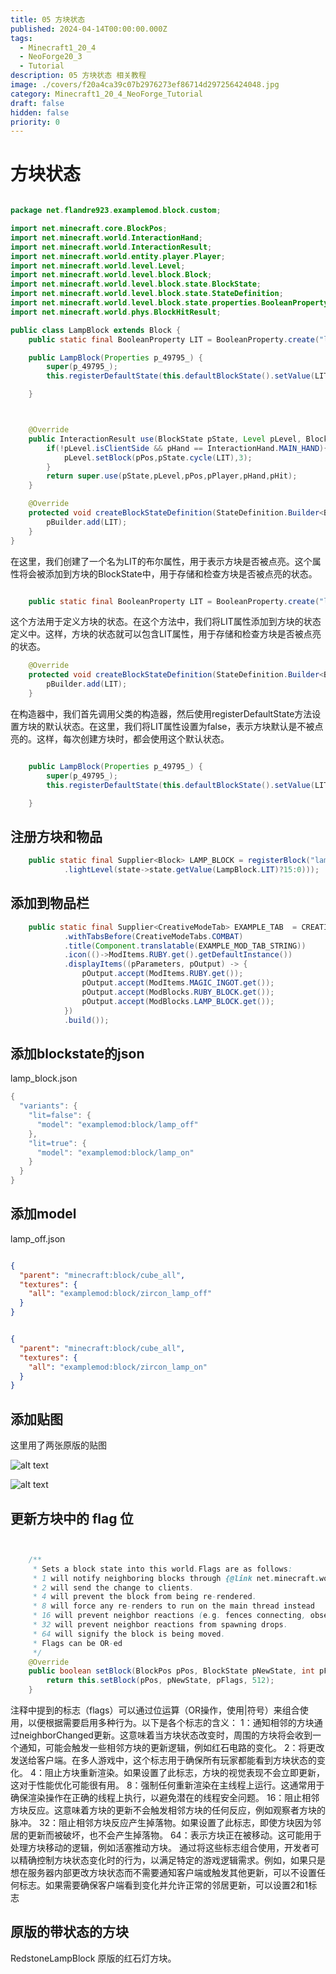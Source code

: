 ```yaml
---
title: 05 方块状态
published: 2024-04-14T00:00:00.000Z
tags:
  - Minecraft1_20_4
  - NeoForge20_3
  - Tutorial
description: 05 方块状态 相关教程
image: ./covers/f20a4ca39c07b2976273ef86714d297256424048.jpg
category: Minecraft1_20_4_NeoForge_Tutorial
draft: false
hidden: false
priority: 0
---
```

# 方块状态


```java

package net.flandre923.examplemod.block.custom;

import net.minecraft.core.BlockPos;
import net.minecraft.world.InteractionHand;
import net.minecraft.world.InteractionResult;
import net.minecraft.world.entity.player.Player;
import net.minecraft.world.level.Level;
import net.minecraft.world.level.block.Block;
import net.minecraft.world.level.block.state.BlockState;
import net.minecraft.world.level.block.state.StateDefinition;
import net.minecraft.world.level.block.state.properties.BooleanProperty;
import net.minecraft.world.phys.BlockHitResult;

public class LampBlock extends Block {
    public static final BooleanProperty LIT = BooleanProperty.create("lit");

    public LampBlock(Properties p_49795_) {
        super(p_49795_);
        this.registerDefaultState(this.defaultBlockState().setValue(LIT,false));

    }



    @Override
    public InteractionResult use(BlockState pState, Level pLevel, BlockPos pPos, Player pPlayer, InteractionHand pHand, BlockHitResult pHit) {
        if(!pLevel.isClientSide && pHand == InteractionHand.MAIN_HAND){
            pLevel.setBlock(pPos,pState.cycle(LIT),3);
        }
        return super.use(pState,pLevel,pPos,pPlayer,pHand,pHit);
    }

    @Override
    protected void createBlockStateDefinition(StateDefinition.Builder<Block, BlockState> pBuilder) {
        pBuilder.add(LIT);
    }
}

```
在这里，我们创建了一个名为LIT的布尔属性，用于表示方块是否被点亮。这个属性将会被添加到方块的BlockState中，用于存储和检查方块是否被点亮的状态。

```java

    public static final BooleanProperty LIT = BooleanProperty.create("lit");

```

这个方法用于定义方块的状态。在这个方法中，我们将LIT属性添加到方块的状态定义中。这样，方块的状态就可以包含LIT属性，用于存储和检查方块是否被点亮的状态。

```java
    @Override
    protected void createBlockStateDefinition(StateDefinition.Builder<Block, BlockState> pBuilder) {
        pBuilder.add(LIT);
    }

```

在构造器中，我们首先调用父类的构造器，然后使用registerDefaultState方法设置方块的默认状态。在这里，我们将LIT属性设置为false，表示方块默认是不被点亮的。这样，每次创建方块时，都会使用这个默认状态。

```java

    public LampBlock(Properties p_49795_) {
        super(p_49795_);
        this.registerDefaultState(this.defaultBlockState().setValue(LIT,false));

    }

```

## 注册方块和物品

```java
    public static final Supplier<Block> LAMP_BLOCK = registerBlock("lamp_block",()->new LampBlock(BlockBehaviour.Properties.ofFullCopy(Blocks.STONE).strength(6f).requiresCorrectToolForDrops()
            .lightLevel(state->state.getValue(LampBlock.LIT)?15:0)));

```
## 添加到物品栏

```java
    public static final Supplier<CreativeModeTab> EXAMPLE_TAB  = CREATIVE_MODE_TABS.register("example_tab",() -> CreativeModeTab.builder()
            .withTabsBefore(CreativeModeTabs.COMBAT)
            .title(Component.translatable(EXAMPLE_MOD_TAB_STRING))
            .icon(()->ModItems.RUBY.get().getDefaultInstance())
            .displayItems((pParameters, pOutput) -> {
                pOutput.accept(ModItems.RUBY.get());
                pOutput.accept(ModItems.MAGIC_INGOT.get());
                pOutput.accept(ModBlocks.RUBY_BLOCK.get());
                pOutput.accept(ModBlocks.LAMP_BLOCK.get());
            })
            .build());

```

## 添加blockstate的json

lamp_block.json

```java
{
  "variants": {
    "lit=false": {
      "model": "examplemod:block/lamp_off"
    },
    "lit=true": {
      "model": "examplemod:block/lamp_on"
    }
  }
}

```

## 添加model

lamp_off.json

```json

{
  "parent": "minecraft:block/cube_all",
  "textures": {
    "all": "examplemod:block/zircon_lamp_off"
  }
}

```

```json

{
  "parent": "minecraft:block/cube_all",
  "textures": {
    "all": "examplemod:block/zircon_lamp_on"
  }
}
```

## 添加贴图

 这里用了两张原版的贴图

![alt text](zircon_lamp_off.png) 

![alt text](zircon_lamp_on.png)


## 更新方块中的 flag 位

```java


    /**
     * Sets a block state into this world.Flags are as follows:
     * 1 will notify neighboring blocks through {@link net.minecraft.world.level.block.state.BlockBehaviour$BlockStateBase#neighborChanged neighborChanged} updates.
     * 2 will send the change to clients.
     * 4 will prevent the block from being re-rendered.
     * 8 will force any re-renders to run on the main thread instead
     * 16 will prevent neighbor reactions (e.g. fences connecting, observers pulsing).
     * 32 will prevent neighbor reactions from spawning drops.
     * 64 will signify the block is being moved.
     * Flags can be OR-ed
     */
    @Override
    public boolean setBlock(BlockPos pPos, BlockState pNewState, int pFlags) {
        return this.setBlock(pPos, pNewState, pFlags, 512);
    }


```
注释中提到的标志（flags）可以通过位运算（OR操作，使用|符号）来组合使用，以便根据需要启用多种行为。以下是各个标志的含义：
1：通知相邻的方块通过neighborChanged更新。这意味着当方块状态改变时，周围的方块将会收到一个通知，可能会触发一些相邻方块的更新逻辑，例如红石电路的变化。
2：将更改发送给客户端。在多人游戏中，这个标志用于确保所有玩家都能看到方块状态的变化。
4：阻止方块重新渲染。如果设置了此标志，方块的视觉表现不会立即更新，这对于性能优化可能很有用。
8：强制任何重新渲染在主线程上运行。这通常用于确保渲染操作在正确的线程上执行，以避免潜在的线程安全问题。
16：阻止相邻方块反应。这意味着方块的更新不会触发相邻方块的任何反应，例如观察者方块的脉冲。
32：阻止相邻方块反应产生掉落物。如果设置了此标志，即使方块因为邻居的更新而被破坏，也不会产生掉落物。
64：表示方块正在被移动。这可能用于处理方块移动的逻辑，例如活塞推动方块。
通过将这些标志组合使用，开发者可以精确控制方块状态变化时的行为，以满足特定的游戏逻辑需求。例如，如果只是想在服务器内部更改方块状态而不需要通知客户端或触发其他更新，可以不设置任何标志。如果需要确保客户端看到变化并允许正常的邻居更新，可以设置2和1标志

## 原版的带状态的方块
RedstoneLampBlock 原版的红石灯方块。
